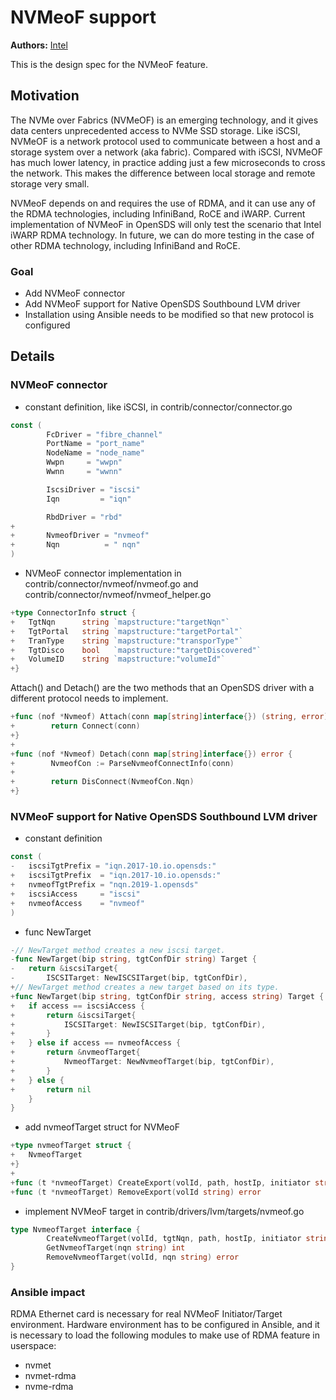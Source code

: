 # NVMeoF support

**Authors:** [Intel](https://github.com/qwren)

This is the design spec for the NVMeoF feature.

## Motivation

The NVMe over Fabrics (NVMeOF) is an emerging technology, and it gives data centers unprecedented access to NVMe SSD storage. Like iSCSI, NVMeОF is a network protocol used to communicate between a host and a storage system over a network (aka fabric). Compared with iSCSI, NVMeOF has much lower latency, in practice adding just a few microseconds to cross the network. This makes the difference between local storage and remote storage very small.

NVMeoF depends on and requires the use of RDMA, and it can use any of the RDMA technologies, including InfiniBand, RoCE and iWARP. Current implementation of NVMeoF in OpenSDS will only test the scenario that Intel iWARP RDMA technology. In future, we can do more testing in the case of other RDMA technology, including InfiniBand and RoCE.

### Goal

* Add NVMeoF connector
* Add NVMeoF support for Native OpenSDS Southbound LVM driver
* Installation using Ansible needs to be modified so that new protocol is configured

## Details 

### NVMeoF connector

* constant definition, like iSCSI, in contrib/connector/connector.go
```go
const (
        FcDriver = "fibre_channel"
        PortName = "port_name"
        NodeName = "node_name"
        Wwpn     = "wwpn"
        Wwnn     = "wwnn"

        IscsiDriver = "iscsi"
        Iqn         = "iqn"

        RbdDriver = "rbd"
+
+       NvmeofDriver = "nvmeof"
+       Nqn          = " nqn"
)
```

* NVMeoF connector implementation in contrib/connector/nvmeof/nvmeof.go and contrib/connector/nvmeof/nvmeof_helper.go
```go
+type ConnectorInfo struct {
+	TgtNqn		string `mapstructure:"targetNqn"`
+	TgtPortal 	string `mapstructure:"targetPortal"`
+	TranType  	string `mapstructure:"transporType"`
+	TgtDisco   	bool   `mapstructure:"targetDiscovered"`
+	VolumeID   	string `mapstructure:"volumeId"`
+}
```

Attach() and Detach() are the two methods that an OpenSDS driver with a different protocol needs to implement.
```go
+func (nof *Nvmeof) Attach(conn map[string]interface{}) (string, error) {
+        return Connect(conn)
+}
+
+func (nof *Nvmeof) Detach(conn map[string]interface{}) error {
+        NvmeofCon := ParseNvmeofConnectInfo(conn)
+
+        return DisConnect(NvmeofCon.Nqn)
+}
```

### NVMeoF support for Native OpenSDS Southbound LVM driver

* constant definition  
```go
const (
-	iscsiTgtPrefix = "iqn.2017-10.io.opensds:"
+	iscsiTgtPrefix  = "iqn.2017-10.io.opensds:"
+	nvmeofTgtPrefix = "nqn.2019-1.opensds"
+	iscsiAccess     = "iscsi"
+	nvmeofAccess    = "nvmeof"
)
```

* func NewTarget
```go
-// NewTarget method creates a new iscsi target.
-func NewTarget(bip string, tgtConfDir string) Target {
-	return &iscsiTarget{
-		ISCSITarget: NewISCSITarget(bip, tgtConfDir),
+// NewTarget method creates a new target based on its type.
+func NewTarget(bip string, tgtConfDir string, access string) Target {
+	if access == iscsiAccess {
+		return &iscsiTarget{
+			ISCSITarget: NewISCSITarget(bip, tgtConfDir),
+		}
+	} else if access == nvmeofAccess {
+		return &nvmeofTarget{
+			NvmeofTarget: NewNvmeofTarget(bip, tgtConfDir),
+		}
+	} else {
+		return nil
	}
}
```

* add nvmeofTarget struct for NVMeoF 
```go
+type nvmeofTarget struct {
+	NvmeofTarget
+}
+
+func (t *nvmeofTarget) CreateExport(volId, path, hostIp, initiator string, chapAuth []string) (map[string]interface{}, error)
+func (t *nvmeofTarget) RemoveExport(volId string) error
```

* implement NVMeoF target in contrib/drivers/lvm/targets/nvmeof.go
```go
type NvmeofTarget interface {
        CreateNvmeofTarget(volId, tgtNqn, path, hostIp, initiator string, chapAuth []string) error
        GetNvmeofTarget(nqn string) int
        RemoveNvmeofTarget(volId, nqn string) error
}
```

### Ansible impact

RDMA Ethernet card is necessary for real NVMeoF Initiator/Target environment. Hardware environment has to be configured in Ansible, and it is necessary to load the following modules to make use of RDMA feature in userspace:

* nvmet
* nvmet-rdma
* nvme-rdma
